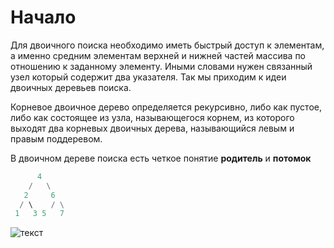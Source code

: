 # Начало

Для двоичного поиска необходимо иметь быстрый доступ к элементам, а именно средним элементам верхней и нижней частей массива по отношению к заданному элементу. Иными словами нужен связанный узел который содержит два указателя. Так мы приходим к идеи двоичных деревьев поиска.

Корневое двоичное дерево определяется рекурсивно, либо как пустое, либо как состоящее из узла, называющегося корнем, из которого выходят два корневых двоичных дерева, называющийся левым и правым поддеревом.

В двоичном дереве поиска есть четкое понятие <b>родитель</b> и <b>потомок</b>

```python
      4
    /   \
   2     6
  / \    / \
 1   3 5   7
```



![текст](https://kvodo.ru/wp-content/uploads/2017/11/Dvoichnoe-derevo-poiska.png)